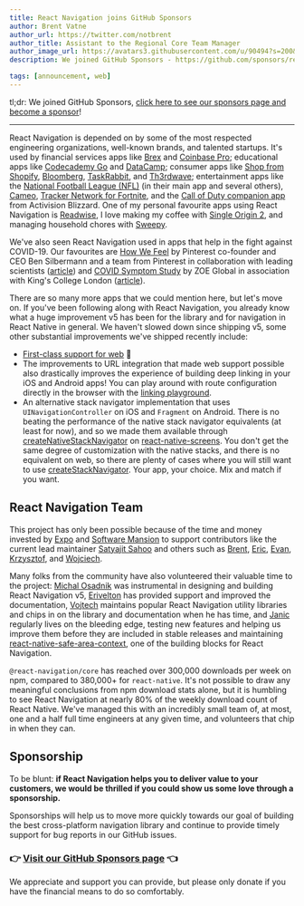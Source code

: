 ```yaml
---
title: React Navigation joins GitHub Sponsors
author: Brent Vatne
author_url: https://twitter.com/notbrent
author_title: Assistant to the Regional Core Team Manager
author_image_url: https://avatars3.githubusercontent.com/u/90494?s=200&v=4
description: We joined GitHub Sponsors - https://github.com/sponsors/react-navigation!

tags: [announcement, web]
---
```


tl;dr: We joined GitHub Sponsors, [click here to see our sponsors page and become a sponsor](https://github.com/sponsors/react-navigation)!

<hr />

React Navigation is depended on by some of the most respected engineering organizations, well-known brands, and talented startups. It's used by financial services apps like [Brex](https://brex.com/mobile/) and [Coinbase Pro](https://pro.coinbase.com/); educational apps like [Codecademy Go](https://www.codecademy.com/mobile-app-download) and [DataCamp](https://www.datacamp.com/mobile/); consumer apps like [Shop from Shopify](https://www.shopify.com/shop), [Bloomberg](https://www.bloombergapps.com/app/bloomberg/), [TaskRabbit](https://apps.apple.com/ca/app/taskrabbit-handyman-more/id374165361), and [Th3rdwave](https://www.th3rdwave.coffee/); entertainment apps like the [National Football League (NFL)](https://itunes.apple.com/app/nfl/id389781154) (in their main app and several others), [Cameo](https://apps.apple.com/us/app/cameo-personal-celeb-videos/id1258311581), [Tracker Network for Fortnite](https://apps.apple.com/us/app/tracker-network-for-fortnite/id1287696482), and the [Call of Duty companion app](https://www.callofduty.com/app) from Activision Blizzard. One of my personal favourite apps using React Navigation is [Readwise](https://readwise.io/), I love making my coffee with [Single Origin 2](https://singleoriginapp.com/), and managing household chores with [Sweepy](https://sweepy.app/).

We've also seen React Navigation used in apps that help in the fight against COVID-19. Our favourites are [How We Feel](https://howwefeel.org/) by Pinterest co-founder and CEO Ben Silbermann and a team from Pinterest in collaboration with leading scientists ([article](https://news.harvard.edu/gazette/story/2020/04/how-we-feel-app-helps-track-spread-of-covid-19/)) and [COVID Symptom Study](https://covid.joinzoe.com/) by ZOE Global in association with King's College London ([article](https://www.nytimes.com/2020/05/11/health/coronavirus-symptoms-app.html)).

There are so many more apps that we could mention here, but let's move on. If you've been following along with React Navigation, you already know what a huge improvement v5 has been for the library and for navigation in React Native in general. We haven't slowed down since shipping v5, some other substantial improvements we've shipped recently include:

- [First-class support for web](https://reactnavigation.org/blog/2020/05/16/web-support) 🎉
- The improvements to URL integration that made web support possible also drastically improves the experience of building deep linking in your iOS and Android apps! You can play around with route configuration directly in the browser with the [linking playground](https://reactnavigation.org/docs/configuring-links#playground).
- An alternative stack navigator implementation that uses `UINavigationController` on iOS and `Fragment` on Android. There is no beating the performance of the native stack navigator equivalents (at least for now), and so we made them available through [createNativeStackNavigator](https://github.com/software-mansion/react-native-screens/tree/master/native-stack) on [react-native-screens](). You don't get the same degree of customization with the native stacks, and there is no equivalent on web, so there are plenty of cases where you will still want to use [createStackNavigator](https://reactnavigation.org/docs/stack-navigator/). Your app, your choice. Mix and match if you want.

## React Navigation Team

This project has only been possible because of the time and money invested by [Expo](https://expo.io) and [Software Mansion](https://swmansion.com/) to support contributors like the current lead maintainer [Satyajit Sahoo](https://github.com/satya164) and others such as [Brent](https://github.com/brentvatne), [Eric](https://github.com/ericvicenti), [Evan](https://github.com/EvanBacon), [Krzysztof](https://github.com/kmagiera), and [Wojciech](https://github.com/WoLewicki).

Many folks from the community have also volunteered their valuable time to the project: [Michal Osadnik](https://github.com/osdnk) was instrumental in designing and building React Navigation v5, [Erivelton](https://github.com/eriveltonelias) has provided support and improved the documentation, [Vojtech](https://github.com/vonovak) maintains popular React Navigation utility libraries and chips in on the library and documentation when he has time, and [Janic](https://github.com/janicduplessis) regularly lives on the bleeding edge, testing new features and helping us improve them before they are included in stable releases and maintaining [react-native-safe-area-context](https://github.com/th3rdwave/react-native-safe-area-context), one of the building blocks for React Navigation.

`@react-navigation/core` has reached over 300,000 downloads per week on npm, compared to 380,000+ for `react-native`. It's not possible to draw any meaningful conclusions from npm download stats alone, but it is humbling to see React Navigation at nearly 80% of the weekly download count of React Native. We've managed this with an incredibly small team of, at most, one and a half full time engineers at any given time, and volunteers that chip in when they can.

## Sponsorship

To be blunt: **if React Navigation helps you to deliver value to your customers, we would be thrilled if you could show us some love through a sponsorship.**

Sponsorships will help us to move more quickly towards our goal of building the best cross-platform navigation library and continue to provide timely support for bug reports in our GitHub issues.

<div style={{marginTop: -30}} />

### 👉 [Visit our GitHub Sponsors page](https://github.com/sponsors/react-navigation) 👈

We appreciate and support you can provide, but please only donate if you have the financial means to do so comfortably.